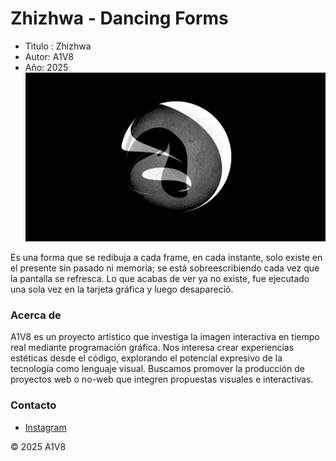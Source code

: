 # Zhizhwa - Dancing Forms

- Tìtulo : Zhizhwa
- Autor: A1V8
- Año: 2025
![](./images/SantiQ5.jpg)


Es una forma que se redibuja a cada frame, en cada instante, solo existe en el presente sin pasado ni memoria; se está sobreescribiendo cada vez que la pantalla se refresca. Lo que acabas de ver ya no existe, fue ejecutado una sola vez en la tarjeta gráfica y luego desapareció.

### Acerca de
A1V8 es un proyecto artístico que investiga la imagen interactiva en tiempo real mediante programación gráfica. Nos interesa crear experiencias estéticas desde el código, explorando el potencial expresivo de la tecnología como lenguaje visual. Buscamos promover la producción de proyectos web o no-web que integren propuestas visuales e interactivas.


### Contacto
- [Instagram](https://www.instagram.com/_a1v8/)


© 2025 A1V8


